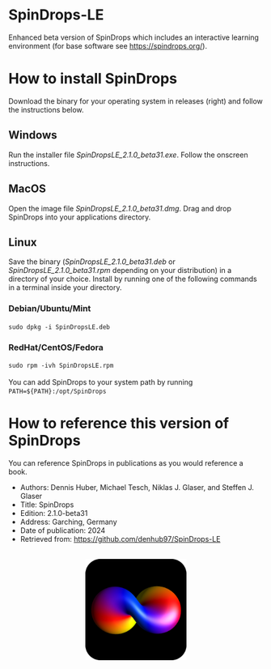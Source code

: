 # SpinDrops-LE
Enhanced beta version of SpinDrops which includes an interactive learning environment (for base software see https://spindrops.org/).

# How to install SpinDrops
Download the binary for your operating system in releases (right) and follow the instructions below.
## Windows
Run the installer file *SpinDropsLE_2.1.0_beta31.exe*. Follow the onscreen instructions.
## MacOS
Open the image file *SpinDropsLE_2.1.0_beta31.dmg*. Drag and drop SpinDrops into your applications directory.
## Linux
Save the binary (*SpinDropsLE_2.1.0_beta31.deb* or *SpinDropsLE_2.1.0_beta31.rpm* depending on your distribution) in a directory of your choice. Install by running one of the following commands in a terminal inside your directory.
### Debian/Ubuntu/Mint
`sudo dpkg -i SpinDropsLE.deb`
### RedHat/CentOS/Fedora
`sudo rpm -ivh SpinDropsLE.rpm`<br><br>
You can add SpinDrops to your system path by running<br>
`PATH=${PATH}:/opt/SpinDrops`

# How to reference this version of SpinDrops
You can reference SpinDrops in publications as you would reference a book.
* Authors: Dennis Huber, Michael Tesch, Niklas J. Glaser, and Steffen J. Glaser
* Title: SpinDrops
* Edition: 2.1.0-beta31
* Address: Garching, Germany
* Date of publication: 2024
* Retrieved from: https://github.com/denhub97/SpinDrops-LE

<br>

<img src="SpinDropsIcon.png" style="width: 200px; height: 200px; display: block; float: none; margin-left: auto; margin-right: auto;">
